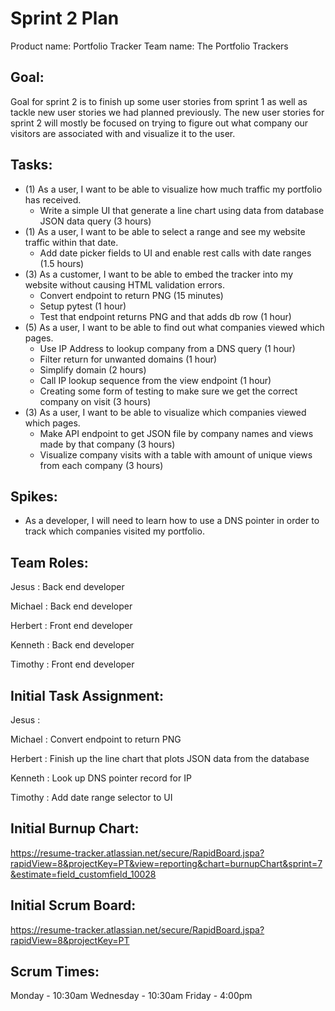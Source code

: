 # Sprint 2 Plan

Product name: Portfolio Tracker
Team name: The Portfolio Trackers

## Goal:
Goal for sprint 2 is to finish up some user stories from sprint 1 as well as tackle new user stories we had planned previously.
The new user stories for sprint 2 will mostly be focused on trying to figure out what company our visitors are associated with and visualize it to the user. 

## Tasks:
 - (1) As a user, I want to be able to visualize how much traffic my portfolio has received.
    - Write a simple UI that generate a line chart using data from database JSON data query (3 hours)
 - (1) As a user, I want to be able to select a range and see my website traffic within that date.
    - Add date picker fields to UI and enable rest calls with date ranges (1.5 hours)
 - (3) As a customer, I want to be able to embed the tracker into my website without causing HTML validation errors.
    - Convert endpoint to return PNG (15 minutes)
    - Setup pytest (1 hour)
    - Test that endpoint returns PNG and that adds db row (1 hour)
 - (5) As a user, I want to be able to find out what companies viewed which pages.
    - Use IP Address to lookup company from a DNS query (1 hour)
    - Filter return for unwanted domains (1 hour)
    - Simplify domain (2 hours)
    - Call IP lookup sequence from the view endpoint (1 hour)
    - Creating some form of testing to make sure we get the correct company on visit (3 hours)
 - (3) As a user, I want to be able to visualize which companies viewed which pages.
    - Make API endpoint to get JSON file by company names and views made by that company (3 hours)
    - Visualize company visits with a table with amount of unique views from each company (3 hours)

## Spikes:
 - As a developer, I will need to learn how to use a DNS pointer in order to track which companies visited my portfolio.


## Team Roles:
Jesus : Back end developer

Michael : Back end developer

Herbert : Front end developer

Kenneth : Back end developer

Timothy : Front end developer

## Initial Task Assignment:
Jesus : 

Michael : Convert endpoint to return PNG

Herbert : Finish up the line chart that plots JSON data from the database

Kenneth : Look up DNS pointer record for IP

Timothy : Add date range selector to UI

## Initial Burnup Chart:
https://resume-tracker.atlassian.net/secure/RapidBoard.jspa?rapidView=8&projectKey=PT&view=reporting&chart=burnupChart&sprint=7&estimate=field_customfield_10028

## Initial Scrum Board:
https://resume-tracker.atlassian.net/secure/RapidBoard.jspa?rapidView=8&projectKey=PT

## Scrum Times:
Monday - 10:30am
Wednesday - 10:30am
Friday - 4:00pm

